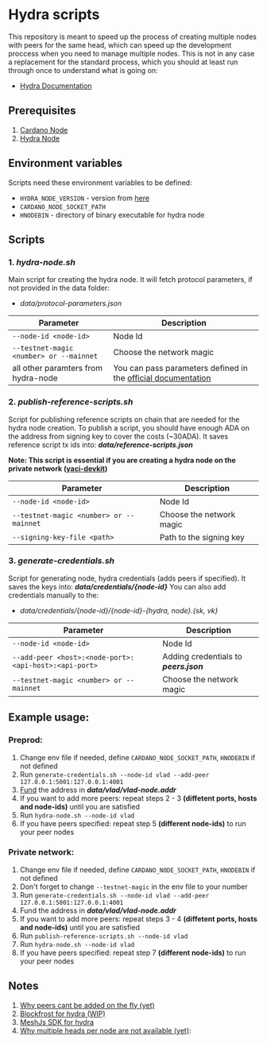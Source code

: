 # Hydra scripts

This repository is meant to speed up the process of creating multiple nodes with peers for the same head, which can speed up the development proccess when you need to manage multiple nodes. This is not in any case a replacement for the standard process, which you should at least run through once to understand what is going on:

- [Hydra Documentation](https://hydra.family/head-protocol/docs)

## Prerequisites

1. [Cardano Node](https://github.com/IntersectMBO/cardano-node/releases)
2. [Hydra Node](https://github.com/cardano-scaling/hydra/releases)

## Environment variables

Scripts need these environment variables to be defined:

- `HYDRA_NODE_VERSION` - version from [here](https://github.com/cardano-scaling/hydra/releases)
- `CARDANO_NODE_SOCKET_PATH`
- `HNODEBIN` - directory of binary executable for hydra node

## Scripts

### 1. _hydra-node.sh_

Main script for creating the hydra node. It will fetch protocol parameters, if not provided in the data folder:

- _data/protocol-parameters.json_

| Parameter                               | Description                                                                                               |
| --------------------------------------- | --------------------------------------------------------------------------------------------------------- |
| `--node-id <node-id>`                   | Node Id                                                                                                   |
| `--testnet-magic <number> or --mainnet` | Choose the network magic                                                                                  |
| all other paramters from hydra-node     | You can pass parameters defined in the [official documentation](https://github.com/cardano-scaling/hydra) |

### 2. _publish-reference-scripts.sh_

Script for publishing reference scripts on chain that are needed for the hydra node creation. To publish a script, you should have enough ADA on the address from signing key to cover the costs (~30ADA). It saves reference script tx ids into: **_data/reference-scripts.json_**

**Note: This script is essential if you are creating a hydra node on the private network ([yaci-devkit](https://github.com/bloxbean/yaci-devkit))**

| Parameter                               | Description              |
| --------------------------------------- | ------------------------ |
| `--node-id <node-id>`                   | Node Id                  |
| `--testnet-magic <number> or --mainnet` | Choose the network magic |
| `--signing-key-file <path>`             | Path to the signing key  |

### 3. _generate-credentials.sh_

Script for generating node, hydra credentials (adds peers if specified). It saves the keys into: **_data/credentials/{node-id}_**
You can also add credentials manually to the:

- _data/credentials/{node-id}/{node-id}-{hydra, node}.{sk, vk}_

| Parameter                                             | Description                            |
| ----------------------------------------------------- | -------------------------------------- |
| `--node-id <node-id>`                                 | Node Id                                |
| `--add-peer <host>:<node-port>:<api-host>:<api-port>` | Adding credentials to **_peers.json_** |
| `--testnet-magic <number> or --mainnet`               | Choose the network magic               |

## Example usage:

### Preprod:

1. Change env file if needed, define `CARDANO_NODE_SOCKET_PATH`, `HNODEBIN` if not defined
2. Run `generate-credentials.sh --node-id vlad --add-peer 127.0.0.1:5001:127.0.0.1:4001`
3. [Fund](https://docs.cardano.org/cardano-testnets/tools/faucet) the address in **_data/vlad/vlad-node.addr_**
4. If you want to add more peers: repeat steps 2 - 3 **(diffetent ports, hosts and node-ids)** until you are satisfied
5. Run `hydra-node.sh --node-id vlad`
6. If you have peers specified: repeat step 5 **(different node-ids)** to run your peer nodes

### Private network:

1. Change env file if needed, define `CARDANO_NODE_SOCKET_PATH`, `HNODEBIN` if not defined
2. Don't forget to change `--testnet-magic` in the env file to your number
3. Run `generate-credentials.sh --node-id vlad --add-peer 127.0.0.1:5001:127.0.0.1:4001`
4. Fund the address in **_data/vlad/vlad-node.addr_**
5. If you want to add more peers: repeat steps 3 - 4 **(diffetent ports, hosts and node-ids)** until you are satisfied
6. Run `publish-reference-scripts.sh --node-id vlad`
7. Run `hydra-node.sh --node-id vlad`
8. If you have peers specified: repeat step 7 **(different node-ids)** to run your peer nodes

## Notes

1. [Why peers cant be added on the fly (yet)](https://github.com/cardano-scaling/hydra/issues/240)
2. [Blockfrost for hydra (WIP)](https://github.com/cardano-scaling/hydra/issues/1305)
3. [MeshJs SDK for hydra](https://meshjs.dev/providers/hydra)
4. [Why multiple heads per node are not available (yet)](https://github.com/cardano-scaling/hydra/issues/383):
